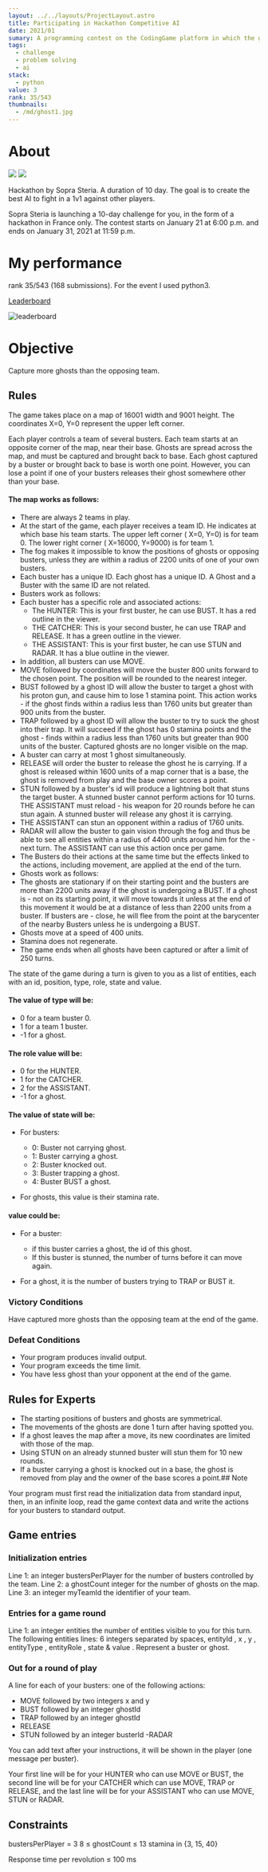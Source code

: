 ```yaml
---
layout: ../../layouts/ProjectLayout.astro
title: Participating in Hackathon Competitive AI
date: 2021/01
sumary: A programming contest on the CodingGame platform in which the goal is to create the smartest AI using Python. The AI will have to play a game against other AIs in duels.
tags: 
  - challenge
  - problem solving
  - ai
stack: 
  - python
value: 3
rank: 35/543
thumbnails: 
  - /md/ghost1.jpg
---
```



# About

![](/md/ghost1.jpg)
![](/md/ghost2.jpg)

Hackathon by Sopra Steria. A duration of 10 day. The goal is to create the best AI to fight in a 1v1 against other players.

Sopra Steria is launching a 10-day challenge for you, in the form of a hackathon in France only. The contest starts on January 21 at 6:00 p.m. and ends on January 31, 2021 at 11:59 p.m.

# My performance 
rank 35/543 (168 submissions). 
For the event I used python3.

[Leaderboard](https://www.codingame.com/hackathon/sopra-steria-coding-challenge/leaderboard/global)


![leaderboard](https://github.com/CodyAdam/puzzle__AI-ghost-contest/raw/main/leaderboard.gif)

# Objective

Capture more ghosts than the opposing team.

## Rules

The game takes place on a map of 16001 width and 9001 height. The coordinates X=0, Y=0 represent the upper left corner.

Each player controls a team of several busters. Each team starts at an opposite corner of the map, near their base. Ghosts are spread across the map, and must be captured and brought back to base. Each ghost captured by a buster or brought back to base is worth one point. However, you can lose a point if one of your busters releases their ghost somewhere other than your base.
#### The map works as follows:

- There are always 2 teams in play.
- At the start of the game, each player receives a team ID. He indicates at which base his team starts. The upper left corner ( X=0, Y=0) is for team 0. The lower right corner ( X=16000, Y=9000) is for team 1.
- The fog makes it impossible to know the positions of ghosts or opposing busters, unless they are within a radius of 2200 units of one of your own busters.
- Each buster has a unique ID. Each ghost has a unique ID. A Ghost and a Buster with the same ID are not related.
- Busters work as follows:
- Each buster has a specific role and associated actions:
  - The HUNTER: This is your first buster, he can use BUST. It has a red outline in the viewer.
  - THE CATCHER: This is your second buster, he can use TRAP and RELEASE. It has a green outline in the viewer.
  - THE ASSISTANT: This is your first buster, he can use STUN and RADAR. It has a blue outline in the viewer.
- In addition, all busters can use MOVE.
- MOVE followed by coordinates will move the buster 800 units forward to the chosen point. The position will be rounded to the nearest integer.
- BUST followed by a ghost ID will allow the buster to target a ghost with his proton gun, and cause him to lose 1 stamina point. This action works - if the ghost finds within a radius less than 1760 units but greater than 900 units from the buster.
- TRAP followed by a ghost ID will allow the buster to try to suck the ghost into their trap. It will succeed if the ghost has 0 stamina points and the ghost - finds within a radius less than 1760 units but greater than 900 units of the buster. Captured ghosts are no longer visible on the map.
- A buster can carry at most 1 ghost simultaneously.
- RELEASE will order the buster to release the ghost he is carrying. If a ghost is released within 1600 units of a map corner that is a base, the ghost is removed from play and the base owner scores a point.
- STUN followed by a buster's id will produce a lightning bolt that stuns the target buster. A stunned buster cannot perform actions for 10 turns. THE ASSISTANT must reload - his weapon for 20 rounds before he can stun again. A stunned buster will release any ghost it is carrying.
- THE ASSISTANT can stun an opponent within a radius of 1760 units.
- RADAR will allow the buster to gain vision through the fog and thus be able to see all entities within a radius of 4400 units around him for the - next turn. The ASSISTANT can use this action once per game.
- The Busters do their actions at the same time but the effects linked to the actions, including movement, are applied at the end of the turn.
- Ghosts work as follows:
- The ghosts are stationary if on their starting point and the busters are more than 2200 units away if the ghost is undergoing a BUST. If a ghost is - not on its starting point, it will move towards it unless at the end of this movement it would be at a distance of less than 2200 units from a buster. If busters are - close, he will flee from the point at the barycenter of the nearby Busters unless he is undergoing a BUST.
- Ghosts move at a speed of 400 units.
- Stamina does not regenerate.
- The game ends when all ghosts have been captured or after a limit of 250 turns.

The state of the game during a turn is given to you as a list of entities, each with an id, position, type, role, state and value.
#### The value of type will be:

- 0 for a team buster 0.
- 1 for a team 1 buster.
- -1 for a ghost.

#### The role value will be:

- 0 for the HUNTER.
- 1 for the CATCHER.
- 2 for the ASSISTANT.
- -1 for a ghost.

#### The value of state will be:

- For busters:
  - 0: Buster not carrying ghost.
  - 1: Buster carrying a ghost.
  - 2: Buster knocked out.
  - 3: Buster trapping a ghost.
  - 4: Buster BUST a ghost.

- For ghosts, this value is their stamina rate.

#### value could be:

- For a buster:

  - if this buster carries a ghost, the id of this ghost.
  - If this buster is stunned, the number of turns before it can move again.

- For a ghost, it is the number of busters trying to TRAP or BUST it.

### Victory Conditions

Have captured more ghosts than the opposing team at the end of the game.

### Defeat Conditions

- Your program produces invalid output.
- Your program exceeds the time limit.
- You have less ghost than your opponent at the end of the game.

## Rules for Experts

- The starting positions of busters and ghosts are symmetrical.
- The movements of the ghosts are done 1 turn after having spotted you.
- If a ghost leaves the map after a move, its new coordinates are limited with those of the map.
- Using STUN on an already stunned buster will stun them for 10 new rounds.
- If a buster carrying a ghost is knocked out in a base, the ghost is removed from play and the owner of the base scores a point.## Note

Your program must first read the initialization data from standard input, then, in an infinite loop, read the game context data and write the actions for your busters to standard output.

## Game entries

### Initialization entries

Line 1: an integer bustersPerPlayer for the number of busters controlled by the team.
Line 2: a ghostCount integer for the number of ghosts on the map.
Line 3: an integer myTeamId the identifier of your team.

### Entries for a game round

Line 1: an integer entities the number of entities visible to you for this turn.
The following entities lines: 6 integers separated by spaces, entityId , x , y , entityType , entityRole , state & value . Represent a buster or ghost.

### Out for a round of play

A line for each of your busters: one of the following actions:

- MOVE followed by two integers x and y
- BUST followed by an integer ghostId
- TRAP followed by an integer ghostId
- RELEASE
- STUN followed by an integer busterId
-RADAR

You can add text after your instructions, it will be shown in the player (one message per buster).

Your first line will be for your HUNTER who can use MOVE or BUST,
the second line will be for your CATCHER which can use MOVE, TRAP or RELEASE,
and the last line will be for your ASSISTANT who can use MOVE, STUN or RADAR.

## Constraints

bustersPerPlayer = 3
8 ≤ ghostCount ≤ 13
stamina in {3, 15, 40}

Response time per revolution ≤ 100 ms
